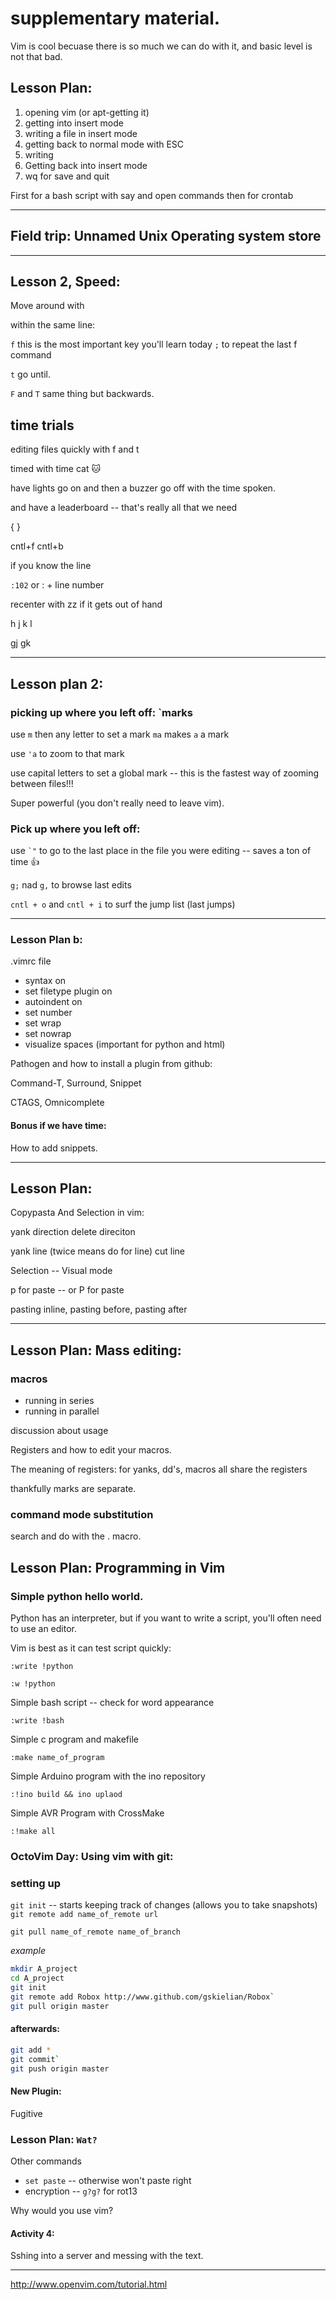 # supplementary material.

Vim is cool becuase there is so much we can do with it, and basic level is not that bad.

## Lesson Plan:

1. opening vim (or apt-getting it)
2. getting into insert mode
3. writing a file in insert mode
4. getting back to normal mode with ESC
5. writing
6. Getting back into insert mode
7. wq for save and quit

First for a bash script with say and open commands
then for crontab

---

## Field trip: Unnamed Unix Operating system store

---

## Lesson 2, Speed:

Move around with 

within the same line:

`f` this is the most important key you'll learn today
`;` to repeat the last f command

`t` go until.

`F` and `T` same thing but backwards.

## time trials

editing files quickly with f and t

timed with time cat :cat:

have lights go on and then a buzzer go off with the time spoken.

and have a leaderboard -- that's really all that we need


{
}

cntl+f
cntl+b

if you know the line 

`:102` or : + line number


recenter with zz if it gets out of hand

h j k l

gj gk


---



## Lesson plan 2:

### picking up where you left off: `marks

use `m` then any letter to set a mark
`ma` makes `a` a mark

use `'a` to zoom to that mark

use capital letters to set a global mark -- this is the fastest way of zooming between files!!!

Super powerful (you don't really need to leave vim).

### Pick up where you left off:

use ``` `" ``` to go to the last place in the file you were editing -- saves a ton of time :thumbsup:

`g;` nad `g,` to browse last edits


`cntl + o` and `cntl + i` to surf the jump list (last jumps)

---

### Lesson Plan b:

.vimrc file

* syntax on 
* set filetype plugin on
* autoindent on
* set number
* set wrap
* set nowrap
* visualize spaces (important for python and html)


Pathogen and how to install a plugin from github:

Command-T, Surround, Snippet


CTAGS, Omnicomplete

#### Bonus if we have time:

How to add snippets.

---

## Lesson Plan:

Copypasta And Selection in vim:

yank direction
delete direciton

yank line (twice means do for line)
cut line

Selection -- Visual mode


p for paste -- or P for paste

pasting inline, pasting before, pasting after


---

## Lesson Plan: Mass editing:

### macros
* running in series
* running in parallel

discussion about usage

Registers and how to edit your macros.

The meaning of registers: for yanks, dd's, macros all share the registers

thankfully marks are separate.


### command mode substitution

search and do with the . macro.




## Lesson Plan: Programming in Vim

### Simple python hello world.

Python has an interpreter, but if you want to write a script, you'll often need to use an editor.

Vim is best as it can test script quickly:

`:write !python`

`:w !python`

Simple bash script -- check for word appearance

`:write !bash`

Simple c program and makefile

`:make name_of_program`

Simple Arduino program with the ino repository

`:!ino build && ino uplaod`

Simple AVR Program with CrossMake

`:!make all`




### OctoVim Day: Using vim with git:

### setting up
`git init` -- starts keeping track of changes (allows you to take snapshots)
`git remote add name_of_remote url`       

`git pull name_of_remote name_of_branch`  

*example*
```sh
mkdir A_project
cd A_project
git init
git remote add Robox http://www.github.com/gskielian/Robox`
git pull origin master
```

#### afterwards:
```sh
git add *
git commit`
git push origin master
```

#### New Plugin:
Fugitive


### Lesson Plan: `Wat?`

Other commands
* `set paste` -- otherwise won't paste right
* encryption -- `g?g?` for rot13

Why would you use vim?

#### Activity 4:

Sshing into a server and messing with the text.

---
 

http://www.openvim.com/tutorial.html
